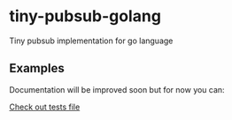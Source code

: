 # tiny-pubsub-golang
Tiny pubsub implementation for go language

## Examples

Documentation will be improved soon but for now you can:

[Check out tests file](https://github.com/tiny-libs/tiny-pubsub-golang/blob/master/tiny-pubsub_test.go)